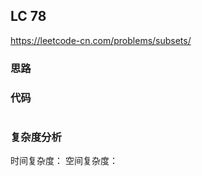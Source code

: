 ## LC 78

https://leetcode-cn.com/problems/subsets/

### 思路

### 代码

```JavaScript


```

### 复杂度分析

时间复杂度：
空间复杂度：
